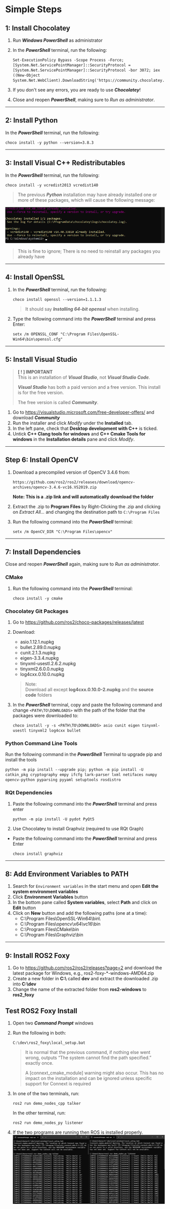 # Simple Steps
## 1: Install Chocolatey

1. Run ***Windows PowerShell*** as administrator

2. In the ***PowerShell*** terminal, run the following:
    ```
    Set-ExecutionPolicy Bypass -Scope Process -Force; [System.Net.ServicePointManager]::SecurityProtocol = [System.Net.ServicePointManager]::SecurityProtocol -bor 3072; iex ((New-Object System.Net.WebClient).DownloadString('https://community.chocolatey.org/install.ps1'))
    ```

3. If you don't see any errors, you are ready to use ***Chocolatey***! 

4. Close and reopen ***PowerShell***, making sure to *Run as administrator*.

---

## 2: Install Python
In the ***PowerShell*** terminal, run the following:
```
choco install -y python --version=3.8.3
```

---

## 3: Install Visual C++ Redistributables
In the ***PowerShell*** terminal, run the following:
```
choco install -y vcredist2013 vcredist140
```

> The previous ***Python*** installation may have already installed one or more of these packages, which will cause the following message:

![Visual C++ Redistributable Package Already Installed Message](images/vcpp-already-install.png)

> This is fine to ignore; There is no need to reinstall any packages you already have

---

## 4: Install OpenSSL
1. In the ***PowerShell*** terminal, run the following:
    ```
    choco install openssl --version=1.1.1.3
    ```
    > It should say ***Installing 64-bit openssl*** when installing.

2. Type the following command into the ***PowerShell*** terminal and press Enter:
    ```
    setx /m OPENSSL_CONF "C:\Program Files\OpenSSL-Win64\bin\openssl.cfg"
    ```

---

## 5: Install Visual Studio
> **[ ! ] IMPORTANT**<br>
> This is an installation of ***Visual Studio***, not ***Visual Studio Code***.
>
> ***Visual Studio*** has both a paid version and a free version. This install is for the free version.
>
> The free version is called ***Community***.

1. Go to https://visualstudio.microsoft.com/free-developer-offers/ and download ***Community***
2. Run the installer and click *Modify* under the **Installed** tab.
3. In the left pane, check that **Desktop development with C++** is ticked.
4. Untick **C++ Clang tools for windows** and **C++ Cmake Tools for windows** in the **Installation details** pane and click *Modify*.

---

## Step 6: Install OpenCV
1. Download a precompiled version of OpenCV 3.4.6 from:
    ```
    https://github.com/ros2/ros2/releases/download/opencv-archives/opencv-3.4.6-vc16.VS2019.zip
    ```
    **Note: This is a .zip link and will automatically download the folder**

2. Extract the .zip to **Program Files** by Right-Clicking the .zip and clicking on *Extract All...* and changing the destination path to `C:\Program Files`
3. Run the following command into the ***PowerShell*** terminal:
    ```
    setx /m OpenCV_DIR "C:\Program Files\opencv"
    ```

---

## 7: Install Dependencies

Close and reopen ***PowerShell*** again, making sure to *Run as administrator*.

### CMake
1. Run the following command into the ***PowerShell*** terminal:
    ```
    choco install -y cmake
    ```

### Chocolatey Git Packages
1. Go to https://github.com/ros2/choco-packages/releases/latest

2. Download:
    - asio.1.12.1.nupkg
	- bullet.2.89.0.nupkg
	- cunit.2.1.3.nupkg
	- eigen-3.3.4.nupkg
	- tinyxml-usestl.2.6.2.nupkg
	- tinyxml2.6.0.0.nupkg
	- log4cxx.0.10.0.nupkg

    > Note: <br>
    > Download all except **log4cxx.0.10.0-2.nupkg** and the **source code** folders

3. In the ***PowerShell*** terminal, copy and paste the following command and change `<PATH\TO\DOWNLOADS>` with the path of the folder that the packages were downloaded to:
    ```
    choco install -y -s <PATH\TO\DOWNLOADS> asio cunit eigen tinyxml-usestl tinyxml2 log4cxx bullet
    ```

### Python Command Line Tools
Run the following command in the ***PowerShell*** Terminal to upgrade pip and install the tools
```
python -m pip install --upgrade pip; python -m pip install -U catkin_pkg cryptography empy ifcfg lark-parser lxml netifaces numpy opencv-python pyparsing pyyaml setuptools rosdistro
```

### RQt Dependencies
1. Paste the following command into the ***PowerShell*** terminal and press enter
    ```
    python -m pip install -U pydot PyQt5
    ```
2. Use Chocolatey to install Graphviz (required to use RQt Graph)
- Paste the following command into the ***PowerShell*** terminal and press Enter
    ```
    choco install graphviz
    ```

---

## 8: Add Environment Variables to PATH

1. Search for `Environment variables` in the start menu and open **Edit the system environment variables**
2. Click **Environment Variables** button 
3. In the bottom pane called **System variables**, select **Path** and click on **Edit** button
4. Click on **New** button and add the following paths (one at a time):
    - C:\Program Files\OpenSSL-Win64\bin\
    - C:\Program Files\opencv\x64\vc16\bin
    - C:\Program Files\CMake\bin
    - C:\Program Files\Graphviz\bin 

---

## 9: Install ROS2 Foxy
1. Go to https://github.com/ros2/ros2/releases?page=2 and download the latest package for Windows, e.g., ros2-foxy-*-windows-AMD64.zip
2. Create a new folder in **C:\\** called **dev** and extract the downloaded .zip into **C:\\dev**
3. Change the name of the extracted folder from **ros2-windows** to **ros2_foxy**

## Test ROS2 Foxy Install
1. Open two ***Command Prompt*** windows
2. Run the following in both:
    ```
    C:\dev\ros2_foxy\local_setup.bat
    ```
    > It is normal that the previous command, if nothing else went wrong, outputs “The system cannot find the path specified.” exactly once.
    >
    > A [connext_cmake_module] warning might also occur. This has no impact on the installation and can be ignored unless specific support for Connext is required

3. In one of the two terminals, run:
    ```
    ros2 run demo_nodes_cpp talker
    ```
    In the other terminal, run:
    ```
    ros2 run demo_nodes_py listener
    ```
4. If the two programs are running then ROS is installed properly. 
    ![Talker Listener ROS Demo](images/ros-demo.png)
